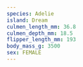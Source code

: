 ```yaml
---
species: Adelie
island: Dream
culmen_length_mm: 36.8
culmen_depth_mm: 18.5
flipper_length_mm: 193
body_mass_g: 3500
sex: FEMALE
---
```

